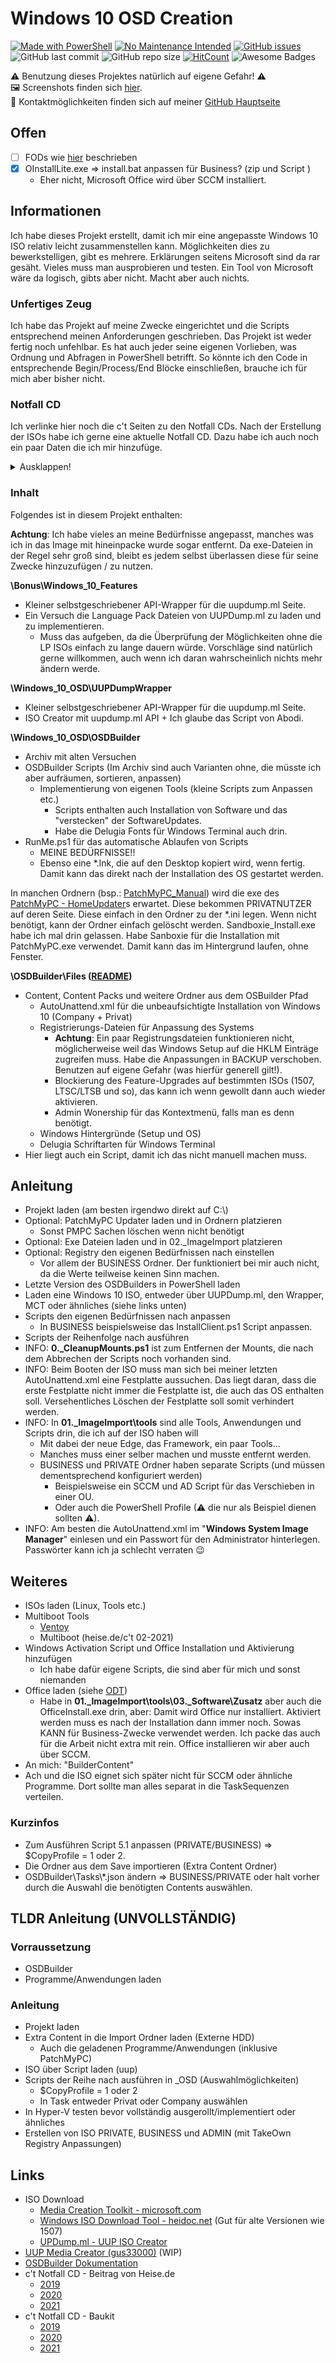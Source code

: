 # Windows 10 OSD Creation

[![Made with PowerShell](https://img.shields.io/badge/Made%20with-PowerShell-blue?logo=PowerShell)](https://docs.microsoft.com/de-de/powershell/)
[![No Maintenance Intended](http://unmaintained.tech/badge.svg)](http://unmaintained.tech/)
[![GitHub issues](https://img.shields.io/github/issues/LukasKurthRocks/Windows-10-Custom-ISO.svg)](https://GitHub.com/LukasKurthRocks/Windows-10-Custom-ISO/issues/)
![GitHub last commit](https://img.shields.io/github/last-commit/LukasKurthRocks/Windows-10-Custom-ISO.svg)
![GitHub repo size](https://img.shields.io/github/repo-size/LukasKurthRocks/Windows-10-Custom-ISO.svg)
[![HitCount](http://hits.dwyl.com/LukasKurthRocks/Windows-10-Custom-ISO.svg)](http://hits.dwyl.com/LukasKurthRocks/Windows-10-Custom-ISO)
![Awesome Badges](https://img.shields.io/badge/badges-awesome-green.svg)

⚠ Benutzung dieses Projektes natürlich auf eigene Gefahr! ⚠\
🖼 Screenshots finden sich [hier](SCREENSHOTS.md).\
📧 Kontaktmöglichkeiten finden sich auf meiner [GitHub Hauptseite](https://github.com/LukasKurthRocks/)

## Offen
- [ ] FODs wie [hier](https://github.com/OSDeploy/OSDBuilder.Public/find/master) beschrieben
- [X] OInstallLite.exe => install.bat anpassen für Business? (zip und Script )
  - Eher nicht, Microsoft Office wird über SCCM installiert.

## Informationen
Ich habe dieses Projekt erstellt, damit ich mir eine angepasste Windows 10 ISO relativ leicht zusammenstellen kann. Möglichkeiten dies zu bewerkstelligen, gibt es mehrere. Erklärungen seitens Microsoft sind da rar gesäht. Vieles muss man ausprobieren und testen. Ein Tool von Microsoft wäre da logisch, gibts aber nicht. Macht aber auch nichts.

### Unfertiges Zeug
Ich habe das Projekt auf meine Zwecke eingerichtet und die Scripts entsprechend meinen Anforderungen geschrieben.
Das Projekt ist weder fertig noch unfehlbar. Es hat auch jeder seine eigenen Vorlieben, was Ordnung und Abfragen in PowerShell betrifft.
So könnte ich den Code in entsprechende Begin/Process/End Blöcke einschließen, brauche ich für mich aber bisher nicht.

### Notfall CD
Ich verlinke hier noch die c't Seiten zu den Notfall CDs. Nach der Erstellung der ISOs habe ich gerne eine aktuelle Notfall CD.
Dazu habe ich auch noch ein paar Daten die ich mir hinzufüge.

<details>
  <summary>Ausklappen!</summary>
  
  - **c't Notfall CD - Beitrag von Heise.de**
    - [2019](https://www.heise.de/ct/artikel/c-t-Notfall-Windows-2019-4171098.html)
    - [2020](http://ct.de/yhft)
    - [2021](https://www.heise.de/ct/artikel/c-t-Notfall-Windows-2021-4954598.html)
  - **c't Notfall CD - Baukit**  
    - [2019](https://ct.de/s/bzyz)
    - [2020](https://cdnpcf.heise.de/ctnotwin20.zip)
    - [2021](https://cdnpcf.heise.de/ctnotwin21.zip)
</details>

### Inhalt
Folgendes ist in diesem Projekt enthalten:

**Achtung**: Ich habe vieles an meine Bedürfnisse angepasst, manches was ich in das Image mit hineinpacke wurde sogar entfernt.
Da exe-Dateien in der Regel sehr groß sind, bleibt es jedem selbst überlassen diese für seine Zwecke hinzuzufügen / zu nutzen.

**\Bonus\Windows_10_Features**
- Kleiner selbstgeschriebener API-Wrapper für die uupdump.ml Seite.
- Ein Versuch die Language Pack Dateien von UUPDump.ml zu laden und zu implementieren.
  - Muss das aufgeben, da die Überprüfung der Möglichkeiten ohne die LP ISOs einfach zu lange dauern würde. Vorschläge sind natürlich gerne willkommen, auch wenn ich daran wahrscheinlich nichts mehr ändern werde.

**\Windows_10_OSD\UUPDumpWrapper**
- Kleiner selbstgeschriebener API-Wrapper für die uupdump.ml Seite.
- ISO Creator mit uupdump.ml API + Ich glaube das Script von Abodi.

**\Windows_10_OSD\OSDBuilder**
- Archiv mit alten Versuchen
- OSDBuilder Scripts (Im Archiv sind auch Varianten ohne, die müsste ich aber aufräumen, sortieren, anpassen)
  - Implementierung von eigenen Tools (kleine Scripts zum Anpassen etc.)
    - Scripts enthalten auch Installation von Software und das "verstecken" der SoftwareUpdates.
    - Habe die Delugia Fonts für Windows Terminal auch drin.
- RunMe.ps1 für das automatische Ablaufen von Scripts
  - MEINE BEDÜRFNISSE!!
  - Ebenso eine *.lnk, die auf den Desktop kopiert wird, wenn fertig. Damit kann das direkt nach der Installation des OS gestartet werden.

In manchen Ordnern (bsp.: [PatchMyPC_Manual](/Windows_10_OSD/OSDBuilder/00._Additional/01._ImageImport/tools/03._Software/PatchMyPC_Manual)) wird die exe des [PatchMyPC - HomeUpdater](https://patchmypc.com/home-updater)s erwartet. Diese bekommen PRIVATNUTZER auf deren Seite. Diese einfach in den Ordner zu der *.ini legen. Wenn nicht benötigt, kann der Ordner einfach gelöscht werden.
Sandboxie_Install.exe habe ich mal drin gelassen. Habe Sanboxie für die Installation mit PatchMyPC.exe verwendet. Damit kann das im Hintergrund laufen, ohne Fenster.

**\OSDBuilder\Files ([README](OSDBuilder/README.md))**
- Content, Content Packs und weitere Ordner aus dem OSBuilder Pfad
  - AutoUnattend.xml für die unbeaufsichtigte Installation von Windows 10 (Company + Privat)
  - Registrierungs-Dateien für Anpassung des Systems
    - **Achtung**: Ein paar Registrungsdateien funktionieren nicht, möglicherweise weil das Windows Setup auf die HKLM Einträge zugreifen muss. Habe die Anpassungen in BACKUP verschoben. Benutzen auf eigene Gefahr (was hierfür generell gilt!).
    - Blockierung des Feature-Upgrades auf bestimmten ISOs (1507, LTSC/LTSB und so), das kann ich wenn gewollt dann auch wieder aktivieren.
    - Admin Wonership für das Kontextmenü, falls man es denn benötigt.
  - Windows Hintergründe (Setup und OS)
  - Delugia Schriftarten für Windows Terminal
- Hier liegt auch ein Script, damit ich das nicht manuell machen muss.

## Anleitung
- Projekt laden (am besten irgendwo direkt auf C:\\)
- Optional: PatchMyPC Updater laden und in Ordnern platzieren
  - Sonst PMPC Sachen löschen wenn nicht benötigt
- Optional: Exe Dateien laden und in 02._ImageImport platzieren
- Optional: Registry den eigenen Bedürfnissen nach einstellen
  - Vor allem der BUSINESS Ordner. Der funktioniert bei mir auch nicht, da die Werte teilweise keinen Sinn machen.
- Letzte Version des OSDBuilders in PowerShell laden
- Laden eine Windows 10 ISO, entweder über UUPDump.ml, den Wrapper, MCT oder ähnliches (siehe links unten)
- Scripts den eigenen Bedürfnissen nach anpassen
  - In BUSINESS beispielsweise das InstallClient.ps1 Script anpassen.
- Scripts der Reihenfolge nach ausführen
- INFO: **0._CleanupMounts.ps1** ist zum Entfernen der Mounts, die nach dem Abbrechen der Scripts noch vorhanden sind.
- INFO: Beim Booten der ISO muss man sich bei meiner letzten AutoUnattend.xml eine Festplatte aussuchen. Das liegt daran, dass die erste Festplatte nicht immer die Festplatte ist, die auch das OS enthalten soll. Versehentliches Löschen der Festplatte soll somit verhindert werden.
- INFO: In **01._ImageImport\\tools** sind alle Tools, Anwendungen und Scripts drin, die ich auf der ISO haben will
  - Mit dabei der neue Edge, das Framework, ein paar Tools...
  - Manches muss einer selber machen und musste entfernt werden.
  - BUSINESS und PRIVATE Ordner haben separate Scripts (und müssen dementsprechend konfiguriert werden)
    - Beispielsweise ein SCCM und AD Script für das Verschieben in einer OU.
    - Oder auch die PowerShell Profile (⚠ die nur als Beispiel dienen sollten ⚠).
- INFO: Am besten die AutoUnattend.xml im "**Windows System Image Manager**" einlesen und ein Passwort für den Administrator hinterlegen.\
  Passwörter kann ich ja schlecht verraten 😉

## Weiteres
- ISOs laden (Linux, Tools etc.)
- Multiboot Tools
  - [Ventoy](https://www.ventoy.net/en/download.html)
  - Multiboot (heise.de/c't 02-2021)
- Windows Activation Script und Office Installation und Aktivierung hinzufügen
  - Ich habe dafür eigene Scripts, die sind aber für mich und sonst niemanden
- Office laden (siehe [ODT](https://docs.microsoft.com/de-de/deployoffice/office2019/deploy))
  - Habe in **01._ImageImport\tools\03._Software\Zusatz** aber auch die OfficeInstall.exe drin, aber: Damit wird Office nur installiert. Aktiviert werden muss es nach der Installation dann immer noch. Sowas KANN für Business-Zwecke verwendet werden. Ich packe das auch für die Arbeit nicht extra mit rein. Office installieren wir aber auch über SCCM.
- An mich: "BuilderContent"
- Ach und die ISO eignet sich später nicht für SCCM oder ähnliche Programme. Dort sollte man alles separat in die TaskSequenzen verteilen.

### Kurzinfos
- Zum Ausführen Script 5.1 anpassen (PRIVATE/BUSINESS) => $CopyProfile = 1 oder 2.
- Die Ordner aus dem Save importieren (Extra Content Ordner)
- OSDBuilder\\Tasks\\\*.json ändern => BUSINESS/PRIVATE oder halt vorher durch die Auswahl die benötigten Contents auswählen.

## TLDR Anleitung (**UNVOLLSTÄNDIG**)
### Vorraussetzung
- OSDBuilder
- Programme/Anwendungen laden
### Anleitung
- Projekt laden
- Extra Content in die Import Ordner laden (Externe HDD)
  - Auch die geladenen Programme/Anwendungen (inklusive PatchMyPC)
- ISO über Script laden (uup)
- Scripts der Reihe nach ausführen in _OSD (Auswahlmöglichkeiten)
  - $CopyProfile = 1 oder 2
  - In Task entweder Privat oder Company auswählen
- In Hyper-V testen bevor vollständig ausgerollt/implementiert oder ähnliches
- Erstellen von ISO PRIVATE, BUSINESS und ADMIN (mit TakeOwn Registry Anpassungen)

## Links
- ISO Download
  - [Media Creation Toolkit - microsoft.com](https://www.microsoft.com/de-de/software-download/windows10)
  - [Windows ISO Download Tool - heidoc.net](https://www.heidoc.net/joomla/technology-science/microsoft/67-microsoft-windows-and-office-iso-download-tool) (Gut für alte Versionen wie 1507)
  - [UPDump.ml - UUP ISO Creator](https://uupdump.ml/)
- [UUP Media Creator (gus33000)](https://github.com/gus33000/UUPMediaCreator) (WIP)
- [OSDBuilder Dokumentation](https://osdbuilder.osdeploy.com/)
- c't Notfall CD - Beitrag von Heise.de
  - [2019](https://www.heise.de/ct/artikel/c-t-Notfall-Windows-2019-4171098.html)
  - [2020](http://ct.de/yhft)
  - [2021](https://www.heise.de/ct/artikel/c-t-Notfall-Windows-2021-4954598.html)
- c't Notfall CD - Baukit 
  - [2019](https://ct.de/s/bzyz)
  - [2020](https://cdnpcf.heise.de/ctnotwin20.zip)
  - [2021](https://cdnpcf.heise.de/ctnotwin21.zip)
